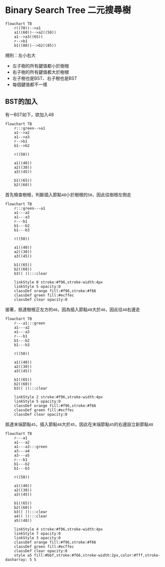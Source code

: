 # Binary Search Tree 二元搜尋樹

```mermaid
flowchart TB
    r((70))-->a1
    a1((60))-->a2((50))
    a1-->a3((65))
    r-->b1
    b1((80))-->b2((85))
```

規則：左小右大
* 左子樹的所有鍵值都小於樹根
* 右子樹的所有鍵值都大於樹根
* 左子樹也是BST、右子樹也是BST
* 每個鍵值都不一樣

## BST的加入

有一BST如下，欲加入48
```mermaid
flowchart TB
    r:::green-->a1
    a1-->a2
    a1-->a3
    r-->b1
    b1-->b2

    r((50))

    a1((40))
    a2((30))
    a3((45))

    b1((65))
    b2((60))
```

首先檢查樹根，判斷插入節點`48`小於樹根的`50`，因此往樹根左側走


```mermaid
flowchart TB
    r:::green---a1
    a1---a2
    a1---a3
    r---b1
    b1---b2
    b1---b3

    r((50))

    a1((40))
    a2((30))
    a3((45))

    b1((65))
    b2((60))
    b3(( )):::clear
    
    linkStyle 0 stroke:#f96,stroke-width:4px 
    linkStyle 5 opacity:0
    classDef orange fill:#f96,stroke:#f66
    classDef green fill:#ecffec
    classDef clear opacity:0
```

接著，抵達樹根正左方的`40`，因為插入節點`48`大於`40`，因此往`40`右邊走

```mermaid
flowchart TB
    r---a1:::green
    a1---a2
    a1---a3
    r---b1
    b1---b2
    b1---b3

    r((50))

    a1((40))
    a2((30))
    a3((45))

    b1((65))
    b2((60))
    b3(( )):::clear
    
    linkStyle 2 stroke:#f96,stroke-width:4px 
    linkStyle 5 opacity:0
    classDef orange fill:#f96,stroke:#f66
    classDef green fill:#ecffec
    classDef clear opacity:0
```

抵達末端節點`45`，插入節點`48`大於`45`，因此在末端節點`45`的右邊設立新節點`48`

```mermaid
flowchart TB
    r---a1
    a1---a2
    a1---a3:::green
    a3---a4
    a3---a5
    r---b1
    b1---b2
    b1---b3

    r((50))

    a1((40))
    a2((30))
    a3((45))

    b1((65))
    b2((60))
    b3(( )):::clear
    a4(( )):::clear
    a5((48))
    
    linkStyle 4 stroke:#f96,stroke-width:4px 
    linkStyle 7 opacity:0
    linkStyle 3 opacity:0
    classDef orange fill:#f96,stroke:#f66
    classDef green fill:#ecffec
    classDef clear opacity:0
    style a5 fill:#bbf,stroke:#f66,stroke-width:2px,color:#fff,stroke-dasharray: 5 5
```
